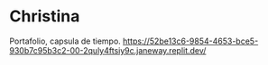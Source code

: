 # Christina
Portafolio, capsula de tiempo.
https://52be13c6-9854-4653-bce5-930b7c95b3c2-00-2quly4ftsiy9c.janeway.replit.dev/
